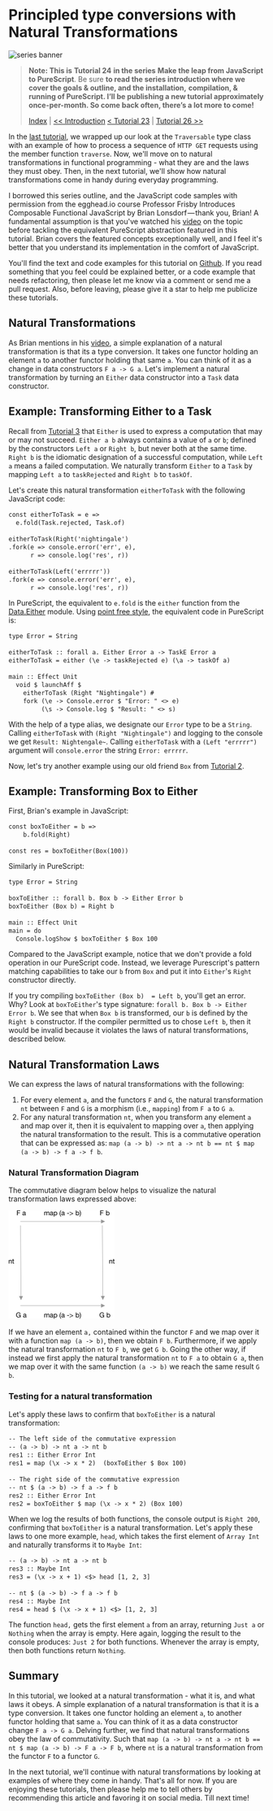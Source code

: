# Principled type conversions with Natural Transformations

![series banner](../resources/glitched-abstract.jpg)

> **Note: This is** **Tutorial 24** **in the series** **Make the leap from JavaScript to PureScript**. Be sure
> **to read the series introduction where we cover the goals & outline, and the installation,**
> **compilation, & running of PureScript. I’ll be publishing a new tutorial approximately**
> **once-per-month. So come back often, there’s a lot more to come!**
> 
> [Index](https:github.com/adkelley/javascript-to-purescript/tree/master/md) | [<< Introduction](https:github.com/adkelley/javascript-to-purescript) [< Tutorial 23](https:github.com/adkelley/javascript-to-purescript/tree/master/tut23) | [Tutorial 26 >>](https:github.com/adkelley/javascript-to-purescript/tree/master/tut26)

In the [last tutorial](https://github.com/adkelley/javascript-to-purescript/tree/master/tut23/), we wrapped up our look at the `Traversable` type class with an example of how to process a sequence of `HTTP GET` requests using the member function `traverse`. Now, we'll move on to natural transformations in functional programming - what they are and the laws they must obey.  Then, in the next tutorial, we'll show how natural transformations come in handy during everyday programming.

I borrowed this series outline, and the JavaScript code samples with permission from the egghead.io course Professor Frisby Introduces Composable Functional JavaScript by
Brian Lonsdorf — thank you, Brian! A fundamental assumption is that you've watched his [video](https://egghead.io/lessons/javascript-principled-type-conversions-with-natural-transformations) on the topic before tackling the equivalent PureScript abstraction
featured in this tutorial. Brian covers the featured concepts exceptionally well, and I feel it's better that you understand its implementation in the comfort of JavaScript.

You'll find the text and code examples for this tutorial on [Github](https://github.com/adkelley/javascript-to-purescript/tree/master/tut23).  If you read something that you feel could be explained better, or a code example that needs refactoring, then please let me know via a comment or send me a pull request.  Also, before leaving, please give it a star to help me publicize these tutorials.


## Natural Transformations

As Brian mentions in his [video](https://egghead.io/lessons/javascript-principled-type-conversions-with-natural-transformations), a simple explanation of a natural transformation is that its a type conversion. It takes one functor holding an element `a` to another functor holding that same `a`.  You can think of it as a change in data constructors `F a -> G a`.  Let's implement a natural transformation by turning an `Either`  data constructor into a `Task` data constructor.


## Example: Transforming Either to a Task

Recall from [Tutorial 3](https://github.com/adkelley/javascript-to-purescript/blob/master/tut03/README.md) that `Either` is used to express a computation that may or may not succeed.  `Either a b` always contains a value of `a` or `b`; defined by the constructors `Left a` or `Right b`, but never both at the same time.  `Right b` is the idiomatic designation of a successful computation, while `Left a` means a failed computation.  We naturally transform `Either` to a `Task` by mapping `Left a` to `taskRejected` and `Right b` to `taskOf`.

Let's create this natural transformation `eitherToTask` with the following JavaScript code:

    const eitherToTask = e =>
      e.fold(Task.rejected, Task.of)
    
    eitherToTask(Right('nightingale')
    .fork(e => console.error('err', e),
          r => console.log('res', r))
    
    eitherToTask(Left('errrrr'))
    .fork(e => console.error('err', e),
          r => console.log('res', r))

In PureScript, the equivalent to `e.fold` is the `either` function from the [Data.Either](https://pursuit.purescript.org/packages/purescript-either/4.1.1/docs/Data.Either#v:either) module.  Using [point free style](https://en.wikipedia.org/wiki/Tacit_programming), the equivalent code in PureScript is:

    type Error = String
    
    eitherToTask :: forall a. Either Error a -> TaskE Error a
    eitherToTask = either (\e -> taskRejected e) (\a -> taskOf a)
    
    main :: Effect Unit
      void $ launchAff $
        eitherToTask (Right "Nightingale") #
        fork (\e -> Console.error $ "Error: " <> e)
             (\s -> Console.log $ "Result: " <> s)

With the help of a type alias, we designate our `Error` type to be a `String`.  Calling `eitherToTask` with `(Right "Nightingale")` and logging to the console we get `Result: Nightengale~`. Calling `eitherToTask` with a `(Left "errrrr")` argument will `console.error` the string `Error: errrrr`.

Now, let's try another example using our old friend `Box` from [Tutorial 2](https://github.com/adkelley/javascript-to-purescript/tree/master/tut02).


## Example: Transforming Box to Either

First, Brian's example in JavaScript:

    const boxToEither = b =>
        b.fold(Right)
    
    const res = boxToEither(Box(100))

Similarly in PureScript:

    type Error = String
    
    boxToEither :: forall b. Box b -> Either Error b
    boxToEither (Box b) = Right b
    
    main :: Effect Unit
    main = do
      Console.logShow $ boxToEither $ Box 100

Compared to the JavaScript example, notice that we don't provide a fold operation in our PureScript code. Instead, we leverage Purescript's pattern matching capabilities to take our `b` from `Box` and put it into `Either`'s `Right` constructor directly.

If you try compiling `boxToEither (Box b)  = Left b`, you'll get an error.  Why? Look at `boxToEither`'s type signature: `forall b. Box b -> Either Error b`.  We see that when `Box b` is transformed, our `b` is defined by the `Right b` constructor.  If the compiler permitted us to chose `Left b`, then it would be invalid because it violates the laws of natural transformations, described below.


## Natural Transformation Laws

We can express the laws of natural transformations with the following:

1.  For every element `a`, and the functors `F` and `G`, the natural transformation `nt` between `F` and `G` is a morphism (i.e., `mapping`) from `F a` to `G a`.
2.  For any natural transformation `nt`, when you transform any element `a` and map over it, then it is equivalent to mapping over `a`, then applying the natural transformation to the result.  This is a commutative operation that can be expressed as: `map (a -> b) -> nt a -> nt b == nt $ map (a -> b) -> f a -> f b`.


### Natural Transformation Diagram

The commutative diagram below helps to visualize the natural transformation laws expressed above:

![img](../resources/natural_transformation.png)

If we have an element `a,` contained within the functor `F` and we map over it with a function `map (a -> b)`, then we obtain `F b`.  Furthermore, if we apply the natural transformation `nt` to `F b`, we get `G b`.  Going the other way, if instead we first apply the natural transformation `nt` to `F a` to obtain `G a`, then we map over it with the same function `(a -> b)` we reach the same result `G b`.


### Testing for a natural transformation

Let's apply these laws to confirm that `boxToEither` is a natural transformation:

    -- The left side of the commutative expression
    -- (a -> b) -> nt a -> nt b
    res1 :: Either Error Int
    res1 = map (\x -> x * 2)  (boxToEither $ Box 100)
    
    -- The right side of the commutative expression
    -- nt $ (a -> b) -> f a -> f b
    res2 :: Either Error Int
    res2 = boxToEither $ map (\x -> x * 2) (Box 100)

When we log the results of both functions, the console output is `Right 200`, confirming that `boxToEither` is a natural transformation.   Let's apply these laws to one more example, `head`, which takes the first element of `Array Int` and naturally transforms it to `Maybe Int`:

    -- (a -> b) -> nt a -> nt b
    res3 :: Maybe Int
    res3 = (\x -> x + 1) <$> head [1, 2, 3]
    
    -- nt $ (a -> b) -> f a -> f b
    res4 :: Maybe Int
    res4 = head $ (\x -> x + 1) <$> [1, 2, 3]

The function `head,` gets the first element `a` from an array, returning `Just a` or `Nothing` when the array is empty.  Here again, logging the result to the console produces: `Just 2` for both functions.  Whenever the array is empty, then both functions return `Nothing`.


## Summary

In this tutorial, we looked at a natural transformation - what it is, and what laws it obeys.  A simple explanation of a natural transformation is that it is a type conversion. It takes one functor holding an element `a`, to another functor holding that same `a`.  You can think of it as a data constructor change `F a -> G a`.  Delving further, we find that natural transformations obey the law of commutativity.  Such that `map (a -> b) -> nt a -> nt b == nt $ map (a -> b) -> F a -> F b`, where `nt` is a natural transformation from the functor `F` to a functor `G`.

In the next tutorial, we'll continue with natural transformations by looking at examples of where they come in handy. That's all for now.   If you are enjoying these tutorials, then please help me to tell others by recommending this article and favoring it on social media.  Till next time!

